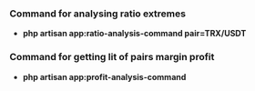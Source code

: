 ### Command for analysing ratio extremes
- **php artisan app:ratio-analysis-command pair=TRX/USDT**

### Command for getting lit of pairs margin profit
- **php artisan app:profit-analysis-command**
